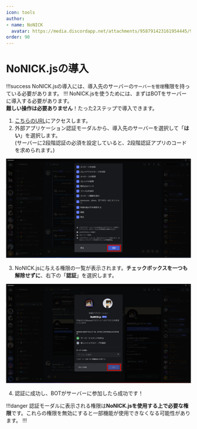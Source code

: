 ```yaml
---
icon: tools
author: 
- name: NoNICK
  avatar: https://media.discordapp.net/attachments/958791423161954445/975266759529623652/-3.png?width=663&height=663
order: 90
---
```

# NoNICK.jsの導入
!!!success
NoNICK.jsの導入には、導入先のサーバーの`サーバーを管理`権限を持っている必要があります。
!!!
NoNICK.jsを使うためには、まずはBOTをサーバーに導入する必要があります。<br>
**難しい操作は必要ありません**！たった2ステップで導入できます。<br>

1. [こちらのURL](https://discord.com/oauth2/authorize?client_id=970849754298863706&permissions=1391908612100&scope=applications.commands+bot)にアクセスします。
2. 外部アプリケーション認証モーダルから、導入先のサーバーを選択して「**はい**」を選択します。<br>
(サーバーに2段階認証の必須を設定していると、2段階認証アプリのコードを求められます。)

![](/static/introduction/botVerification_1.png)

3. NoNICK.jsに与える権限の一覧が表示されます。**チェックボックスを一つも解除せずに**、右下の「**認証**」を選択します。

![](/static/introduction/botVerification_2.png)

4. 認証に成功し、BOTがサーバーに参加したら成功です！

!!!danger
認証モーダルに表示される権限は**NoNICK.jsを使用する上で必要な権限**です。これらの権限を無効にすると一部機能が使用できなくなる可能性があります。
!!!